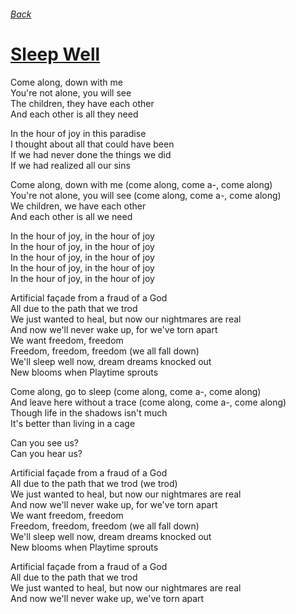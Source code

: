 ###### [Back](../Readme.md)
# [Sleep Well](tabs.md)

Come along, down with me  
You're not alone, you will see  
The children, they have each other  
And each other is all they need  

In the hour of joy in this paradise  
I thought about all that could have been  
If we had never done the things we did  
If we had realized all our sins  

Come along, down with me (come along, come a-, come along)  
You're not alone, you will see (come along, come a-, come along)  
We children, we have each other  
And each other is all we need  

In the hour of joy, in the hour of joy  
In the hour of joy, in the hour of joy  
In the hour of joy, in the hour of joy  
In the hour of joy, in the hour of joy  
In the hour of joy, in the hour of joy  

Artificial façade from a fraud of a God  
All due to the path that we trod  
We just wanted to heal, but now our nightmares are real  
And now we'll never wake up, for we've torn apart  
We want freedom, freedom  
Freedom, freedom, freedom (we all fall down)  
We'll sleep well now, dream dreams knocked out  
New blooms when Playtime sprouts  

Come along, go to sleep (come along, come a-, come along)  
And leave here without a trace (come along, come a-, come along)  
Though life in the shadows isn't much  
It's better than living in a cage  

Can you see us?  
Can you hear us?  

Artificial façade from a fraud of a God  
All due to the path that we trod (we trod)  
We just wanted to heal, but now our nightmares are real  
And now we'll never wake up, for we've torn apart  
We want freedom, freedom  
Freedom, freedom, freedom (we all fall down)  
We'll sleep well now, dream dreams knocked out  
New blooms when Playtime sprouts  

Artificial façade from a fraud of a God  
All due to the path that we trod  
We just wanted to heal, but now our nightmares are real  
And now we'll never wake up, we've torn apart  
